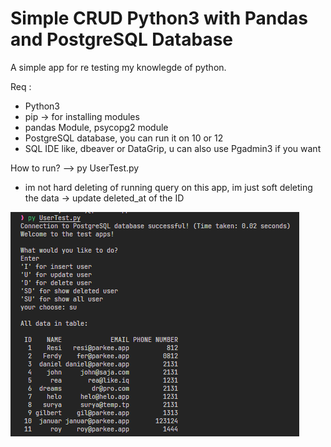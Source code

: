 # Simple CRUD Python3 with Pandas and PostgreSQL Database

A simple app for re testing my knowlegde of python.

Req :
- Python3
- pip -> for installing modules
- pandas Module, psycopg2 module
- PostgreSQL database, you can run it on 10 or 12
- SQL IDE like, dbeaver or DataGrip, u can also use Pgadmin3 if you want

How to run?
--> py UserTest.py

* im not hard deleting of running query on this app, im just soft deleting the data -> update deleted_at of the ID

![Alt Text](image.png)